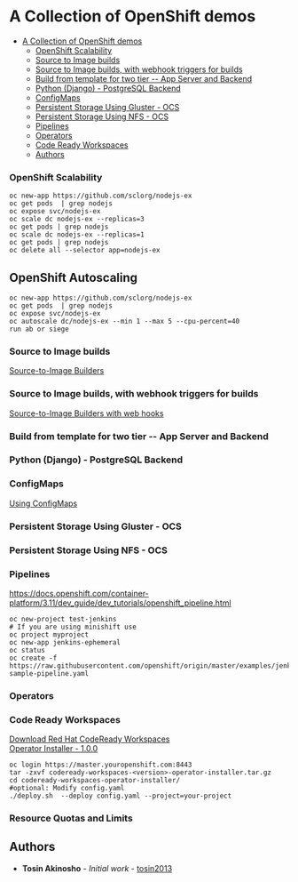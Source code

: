 # A Collection of OpenShift demos

<!-- TOC -->

- [A Collection of OpenShift demos](#a-collection-of-openshift-demos)
    - [OpenShift Scalability](#openshift-scalability)
    - [Source to Image builds](#source-to-image-builds)
    - [Source to Image builds, with webhook triggers for builds](#source-to-image-builds-with-webhook-triggers-for-builds)
    - [Build from template for two tier -- App Server and Backend](#build-from-template-for-two-tier----app-server-and-backend)
    - [Python (Django)  - PostgreSQL Backend](#python-django----postgresql-backend)
    - [ConfigMaps](#configmaps)
    - [Persistent Storage Using Gluster - OCS](#persistent-storage-using-gluster---ocs)
    - [Persistent Storage Using NFS - OCS](#persistent-storage-using-nfs---ocs)
    - [Pipelines](#pipelines)
    - [Operators](#operators)
    - [Code Ready Workspaces](#code-ready-workspaces)
    - [Authors](#authors)

<!-- /TOC -->

### OpenShift Scalability
```
oc new-app https://github.com/sclorg/nodejs-ex
oc get pods  | grep nodejs
oc expose svc/nodejs-ex
oc scale dc nodejs-ex --replicas=3
oc get pods | grep nodejs
oc scale dc nodejs-ex --replicas=1
oc get pods | grep nodejs
oc delete all --selector app=nodejs-ex
```

## OpenShift Autoscaling
```
oc new-app https://github.com/sclorg/nodejs-ex
oc get pods  | grep nodejs
oc expose svc/nodejs-ex
oc autoscale dc/nodejs-ex --min 1 --max 5 --cpu-percent=40
run ab or siege 
```

### Source to Image builds
[Source-to-Image Builders](https://github.com/tosin2013/openshift-demos/blob/master/source-to-image-demo.md)

### Source to Image builds, with webhook triggers for builds
[Source-to-Image Builders with web hooks]()

### Build from template for two tier -- App Server and Backend

### Python (Django)  - PostgreSQL Backend


### ConfigMaps
[Using ConfigMaps](https://github.com/tosin2013/openshift-demos/blob/master/configmaps.md)

### Persistent Storage Using Gluster - OCS

### Persistent Storage Using NFS - OCS

### Pipelines
https://docs.openshift.com/container-platform/3.11/dev_guide/dev_tutorials/openshift_pipeline.html
```
oc new-project test-jenkins
# If you are using minishift use
oc project myproject
oc new-app jenkins-ephemeral
oc status
oc create -f https://raw.githubusercontent.com/openshift/origin/master/examples/jenkins/pipeline/nodejs-sample-pipeline.yaml
```

### Operators

### Code Ready Workspaces
[Download Red Hat CodeReady Workspaces](https://developers.redhat.com/products/codeready-workspaces/download/)  
[Operator Installer - 1.0.0](https://developers.redhat.com/download-manager/file/codeready-workspaces-1.0.0.GA-operator-installer.tar.gz)  
```
oc login https://master.youropenshift.com:8443
tar -zxvf codeready-workspaces-<version>-operator-installer.tar.gz
cd codeready-workspaces-operator-installer/
#optional: Modify config.yaml
./deploy.sh  --deploy config.yaml --project=your-project
```

### Resource Quotas and Limits

## Authors

* **Tosin Akinosho** - *Initial work* - [tosin2013](https://github.com/tosin2013)
